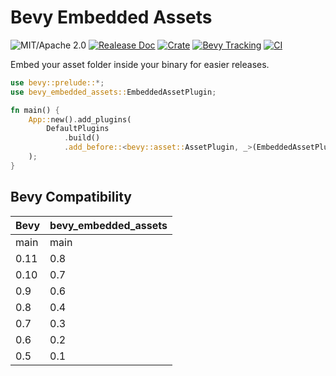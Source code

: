 # Bevy Embedded Assets

![MIT/Apache 2.0](https://img.shields.io/badge/license-MIT%2FApache-blue.svg)
[![Realease Doc](https://docs.rs/bevy_embedded_assets/badge.svg)](https://docs.rs/bevy_embedded_assets)
[![Crate](https://img.shields.io/crates/v/bevy_embedded_assets.svg)](https://crates.io/crates/bevy_embedded_assets)
[![Bevy Tracking](https://img.shields.io/badge/Bevy%20tracking-main-lightblue)](https://github.com/bevyengine/bevy/blob/main/docs/plugins_guidelines.md#main-branch-tracking)
[![CI](https://github.com/vleue/embedded_assets/actions/workflows/ci.yaml/badge.svg)](https://github.com/vleue/embedded_assets/actions/workflows/ci.yaml)

Embed your asset folder inside your binary for easier releases.

```rust
use bevy::prelude::*;
use bevy_embedded_assets::EmbeddedAssetPlugin;

fn main() {
    App::new().add_plugins(
        DefaultPlugins
            .build()
            .add_before::<bevy::asset::AssetPlugin, _>(EmbeddedAssetPlugin),
    );
}
```

## Bevy Compatibility

|Bevy|bevy_embedded_assets|
|---|---|
|main|main|
|0.11|0.8|
|0.10|0.7|
|0.9|0.6|
|0.8|0.4|
|0.7|0.3|
|0.6|0.2|
|0.5|0.1|
